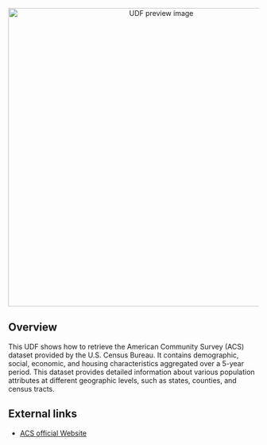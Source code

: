 <!--fused:pin=12-->
<!--fused:preview-->
<p align="center"><img src="https://fused-magic.s3.us-west-2.amazonaws.com/thumbnails/udfs-staging/Census_ACS_5yr.png" width="600" alt="UDF preview image"></p>

<!--fused:readme-->
## Overview

This UDF shows how to retrieve the American Community Survey (ACS) dataset provided by the U.S. Census Bureau. It contains demographic, social, economic, and housing characteristics aggregated over a 5-year period. This dataset provides detailed information about various population attributes at different geographic levels, such as states, counties, and census tracts.

## External links

- [ACS official Website](https://www.census.gov/programs-surveys/acs/)

